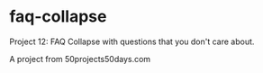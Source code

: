 # faq-collapse

Project 12: FAQ Collapse with questions that you don't care about.

A project from 50projects50days.com

